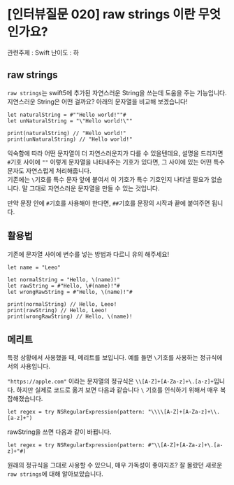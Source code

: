 # [인터뷰질문 020] raw strings 이란 무엇인가요?

관련주제 : Swift
난이도 : 하

## raw strings
`raw strings`는 swift5에 추가된 자연스러운 String을 쓰는데 도움을 주는 기능입니다. 지연스러운 String은 어떤 걸까요? 아래의 문자열을 비교해 보겠습니다!

```
let naturalString = #""Hello world!""#
let unNaturalString = "\"Hello world!\""

print(naturalString) // "Hello world!"
print(unNaturalString) // "Hello world!"
```

익숙함에 따라 어떤 문자열이 더 자연스러운지가 다를 수 있을텐데요, 설명을 드리자면 `#`기호 사이에 `""` 이렇게 문자열을 나타내주는 기호가 있다면, 그 사이에 있는 어떤 특수 문자도 자연스럽게 처리해줍니다.  
기존에는 `\`기호를 특수 문자 앞에 붙여서 이 기호가 특수 기호인지 나타낼 필요가 없습니다. 말 그대로 자연스러운 문자열을 만들 수 있는 것입니다.

만약 문장 안에 `#`기호를 사용해야 한다면, `##`기호를 문장의 시작과 끝에 붙여주면 됩니다.

## 활용법
기존에 문자열 사이에 변수를 넣는 방법과 다르니 유의 해주세요!
```
let name = "Leeo"

let normalString = "Hello, \(name)!"
let rawString = #"Hello, \#(name)!"#
let wrongRawString = #"Hello, \(name)!"#

print(normalString) // Hello, Leeo!
print(rawString) // Hello, Leeo!
print(wrongRawString) // Hello, \(name)!
```

## 메리트
특정 상황에서 사용했을 때, 메리트를 보입니다.
예를 들면 `\`기호를 사용하는 정규식에서의 사용입니다.

`"https://apple.com"` 이라는 문자열의 정규식은  `\\[A-Z]+[A-Za-z]+\.[a-z]+`입니다. 하지만 실제로 코드로 옮겨 보면 다음과 같습니다
`\` 기호를 인식하기 위해서 매우 복잡해졌습니다.
```
let regex = try NSRegularExpression(pattern: "\\\\[A-Z]+[A-Za-z]+\\.[a-z]+")
```
rawString을 쓰면 다음과 같이 바뀝니다.
```
let regex = try NSRegularExpression(pattern: #"\\[A-Z]+[A-Za-z]+\.[a-z]+"#)
```
원래의 정규식을 그대로 사용할 수 있으니, 매우 가독성이 좋아지죠?
잘 몰랐던 새로운 `raw strings`에 대해 알아보았습니다.
